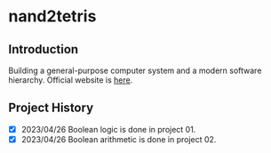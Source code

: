 # nand2tetris

## Introduction
Building a general-purpose computer system and a modern software hierarchy. Official website is [here](https://www.nand2tetris.org/).

## Project History
- [x] 2023/04/26 Boolean logic is done in project 01.
- [x] 2023/04/26 Boolean arithmetic is done in project 02.